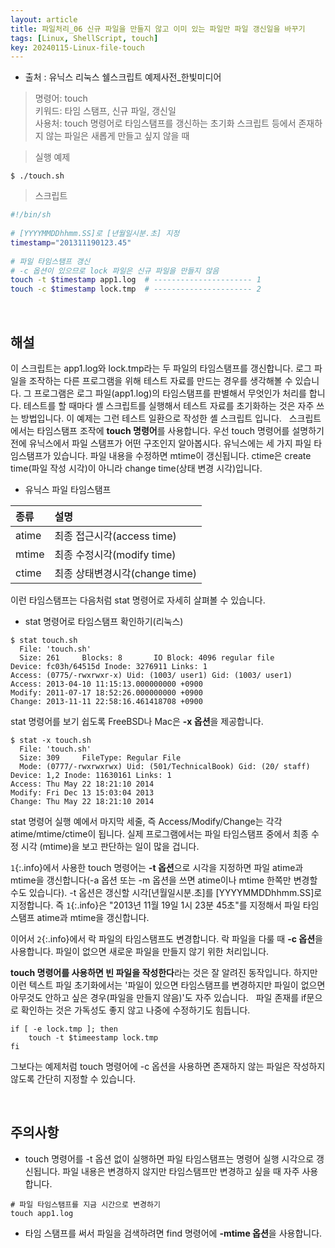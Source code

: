 ```yaml
---
layout: article
title: 파일처리_06 신규 파일을 만들지 않고 이미 있는 파일만 파일 갱신일을 바꾸기
tags: [Linux, ShellScript, touch]
key: 20240115-Linux-file-touch
---
```


- 출처 : 유닉스 리눅스 쉘스크립트 예제사전_한빛미디어

> 명령어: touch  
> 키워드: 타임 스탬프, 신규 파일, 갱신일  
> 사용처: touch 명령어로 타임스탬프를 갱신하는 초기화 스크립트 등에서 존재하지 않는 파일은 새롭게 만들고 싶지 않을 때



> 실행 예제  

```
$ ./touch.sh
```

> 스크립트

```bash
#!/bin/sh
 
# [YYYYMMDDhhmm.SS]로 [년월일시분.초] 지정
timestamp="201311190123.45"
 
# 파일 타임스탬프 갱신
# -c 옵션이 있으므로 lock 파일은 신규 파일을 만들지 않음
touch -t $timestamp app1.log  # ---------------------- 1
touch -c $timestamp lock.tmp  # ---------------------- 2
```

&nbsp;
&nbsp;

## **해설** 

이 스크립트는 app1.log와 lock.tmp라는 두 파일의 타임스탬프를 갱신합니다. 로그 파일을 조작하는 다른 프로그램을 위해 테스트 자료를 만드는 경우를 생각해볼 수 있습니다. 그 프로그램은 로그 파일(app1.log)의 타임스탬프를 판별해서 무엇인가 처리를 합니다. 테스트를 할 때마다 셸 스크립트를 실행해서 테스트 자료를 초기화하는 것은 자주 쓰는 방법입니다. 이 예제는 그런 테스트 일환으로 작성한 셸 스크립트 입니다.
 
스크립트에서는 타임스탬프 조작에 **touch 명령어**를 사용합니다. 우선 touch 명령어를 설명하기 전에 유닉스에서 파일 스탬프가 어떤 구조인지 알아봅시다. 유닉스에는 세 가지 파일 타임스탬프가 있습니다. 파일 내용을 수정하면 mtime이 갱신됩니다. ctime은 create time(파일 작성 시각)이 아니라 change time(상태 변경 시각)입니다.

- 유닉스 파일 타임스탬프

|종류|설명|
|:---|:---|
|atime|최종 접근시각(access time)|
|mtime|최종 수정시각(modify time)|
|ctime|최종 상태변경시각(change time)|

이런 타임스탬프는 다음처럼 stat 명령어로 자세히 살펴볼 수 있습니다.

- stat 명령어로 타임스탬프 확인하기(리눅스)

```
$ stat touch.sh
  File: 'touch.sh'
  Size: 261		Blocks: 8		IO Block: 4096 regular file
Device: fc03h/64515d Inode: 3276911 Links: 1
Access: (0775/-rwxrwxr-x) Uid: (1003/ user1) Gid: (1003/ user1)
Access: 2013-04-10 11:15:13.000000000 +0900
Modify: 2011-07-17 18:52:26.000000000 +0900
Change: 2013-11-11 22:58:16.461418708 +0900
```

stat 명령어를 보기 쉽도록 FreeBSD나 Mac은 **-x 옵션**을 제공합니다.

```
$ stat -x touch.sh
  File: 'touch.sh'
  Size: 309		FileType: Regular File
  Mode: (0777/-rwxrwxrwx) Uid: (501/TechnicalBook) Gid: (20/ staff)
Device: 1,2 Inode: 11630161 Links: 1
Access: Thu May 22 18:21:10 2014
Modify: Fri Dec 13 15:03:04 2013
Change: Thu May 22 18:21:10 2014
```

stat 명령어 실행 예에서 마지막 세줄, 즉 Access/Modify/Change는 각각 atime/mtime/ctime이 됩니다. 실제 프로그램에서는 파일 타임스탬프 중에서 최종 수정 시각 (mtime)을 보고 판단하는 일이 많을 겁니다.

`1`{:.info}에서 사용한 touch 명령어는 **-t 옵션**으로 시각을 지정하면 파일 atime과 mtime을 갱신합니다(-a 옵션 또는 -m 옵션을 쓰면 atime이나 mtime 한쪽만 변경할 수도 있습니다). -t 옵션은 갱신할 시각[년월일시분.초]를 [YYYYMMDDhhmm.SS]로 지정합니다. 즉 `1`{:.info}은 "2013년 11월 19일 1시 23분 45초"를 지정해서 파일 타임스탬프 atime과 mtime을 갱신합니다.

이어서 `2`{:.info}에서 락 파일의 타임스탬프도 변경합니다. 락 파일을 다룰 때 **-c 옵션**을 사용합니다. 파일이 없으면 새로운 파일을 만들지 않기 위한 처리입니다.

**touch 명령어를 사용하면 빈 파일을 작성한다**라는 것은 잘 알려진 동작입니다. 하지만 이런 텍스트 파일 초기화에서는 '파일이 있으면 타임스탬프를 변경하지만 파일이 없으면 아무것도 안하고 싶은 경우(파일을 만들지 않음)'도 자주 있습니다.
 
파일 존재를 if문으로 확인하는 것은 가독성도 좋지 않고 나중에 수정하기도 힘듭니다.

```
if [ -e lock.tmp ]; then
    touch -t $timeestamp lock.tmp
fi
```

그보다는 예제처럼 touch 명령어에 -c 옵션을 사용하면 존재하지 않는 파일은 작성하지 않도록 간단히 지정할 수 있습니다.

&nbsp;
&nbsp;

## **주의사항**

- touch 명령어를 -t 옵션 없이 실행하면 파일 타임스탬프는 명령어 실행 시각으로 갱신됩니다. 파일 내용은 변경하지 않지만 타임스탬프만 변경하고 싶을 때 자주 사용합니다.

```
# 파일 타임스탬프를 지금 시간으로 변경하기
touch app1.log
```

- 타임 스탬프를 써서 파일을 검색하려면 find 명령어에 **-mtime 옵션**을 사용합니다.
